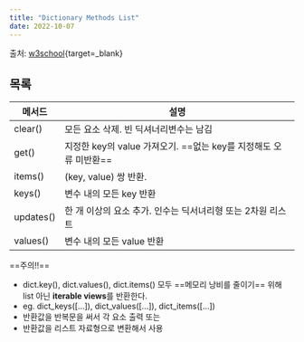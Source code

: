 ```yaml
---
title: "Dictionary Methods List"
date: 2022-10-07
---
```


출처: [w3school](https://www.w3schools.com/python/python_ref_dictionary.asp){target=_blank}

## 목록

| 메서드    | 설명                                                             |
| --------- | ---------------------------------------------------------------- |
| clear()   | 모든 요소 삭제. 빈 딕셔너리변수는 남김                           |
| get()     | 지정한 key의 value 가져오기. ==없는 key를 지정해도 오류 미반환== | 
| items()   | (key, value) 쌍 반환.                                            |
| keys()    | 변수 내의 모든 key 반환                                          |
| updates() | 한 개 이상의 요소 추가. 인수는 딕서녀리형 또는 2차원 리스트      |
| values()  | 변수 내의 모든 value 반환                                        |


==주의!!==  

- dict.key(), dict.values(), dict.items() 모두 ==메모리 낭비를 줄이기== 위해 list 아닌 **iterable views**를 반환한다.
- eg. dict_keys([...]), dict_values([...]), dict_items([...])
- 반환값을 반복문을 써서 각 요소 출력 또는 
- 반환값을 리스트 자료형으로 변환해서 사용
